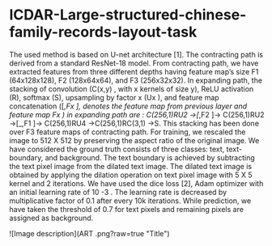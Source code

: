 # ICDAR-Large-structured-chinese-family-records-layout-task


The used method is based on U-net architecture [1]. The contracting path is derived from a standard ResNet-18 model. From contracting path, we have extracted features from three different depths having feature map’s size F1 (64x128x128), F2 (128x64x64), and F3 (256x32x32). In expanding path, the stacking of convolution (C(x,y) , with x kernels of size y), 
ReLU activation (R), softmax (S), upsampling by factor x (Ux ), and feature map concatenation ([_,Fx ], denotes the feature map from previous layer and feature map Fx ) in expanding path are : C(256,1)RU2 ->[_,F2 ]-> C(256,1)RU2 ->[_,F1 ]-> C(256,1)RU4 ->C(256,1)RC(3,1) ->S. This stacking has been done over F3 feature maps of contracting path. For training, we rescaled the image to 512 X 512 by preserving the aspect ratio of the original image. We have considered the ground truth consists of three classes: text, text-boundary, and background. The text boundary is achieved by subtracting the text pixel image from the dilated text image. The dilated text image is obtained by applying the dilation operation on text pixel image with 5 X 5 kernel and 2 iterations. We have used the dice loss [2], Adam optimizer with an initial learning rate of 10 -3
. The learning rate is decreased by multiplicative factor of 0.1 after every 10k iterations. While prediction, we have taken the threshold of 0.7 for text pixels and remaining pixels are assigned as background.

![Image description](ART .png?raw=true "Title")
